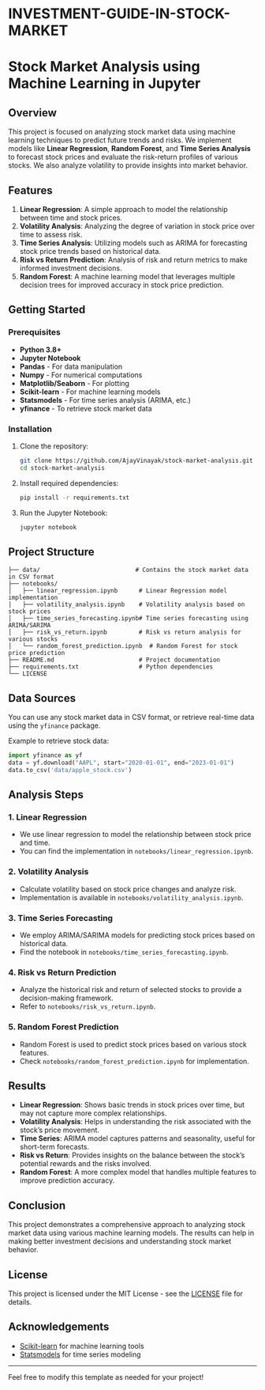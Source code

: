 # INVESTMENT-GUIDE-IN-STOCK-MARKET

# Stock Market Analysis using Machine Learning in Jupyter

## Overview
This project is focused on analyzing stock market data using machine learning techniques to predict future trends and risks. We implement models like **Linear Regression**, **Random Forest**, and **Time Series Analysis** to forecast stock prices and evaluate the risk-return profiles of various stocks. We also analyze volatility to provide insights into market behavior.

## Features

1. **Linear Regression**: A simple approach to model the relationship between time and stock prices.
2. **Volatility Analysis**: Analyzing the degree of variation in stock price over time to assess risk.
3. **Time Series Analysis**: Utilizing models such as ARIMA for forecasting stock price trends based on historical data.
4. **Risk vs Return Prediction**: Analysis of risk and return metrics to make informed investment decisions.
5. **Random Forest**: A machine learning model that leverages multiple decision trees for improved accuracy in stock price prediction.

## Getting Started

### Prerequisites

- **Python 3.8+**
- **Jupyter Notebook**
- **Pandas** - For data manipulation
- **Numpy** - For numerical computations
- **Matplotlib/Seaborn** - For plotting
- **Scikit-learn** - For machine learning models
- **Statsmodels** - For time series analysis (ARIMA, etc.)
- **yfinance** - To retrieve stock market data

### Installation

1. Clone the repository:

   ```bash
   git clone https://github.com/AjayVinayak/stock-market-analysis.git
   cd stock-market-analysis
   ```

2. Install required dependencies:

   ```bash
   pip install -r requirements.txt
   ```

3. Run the Jupyter Notebook:

   ```bash
   jupyter notebook
   ```

## Project Structure

```
├── data/                           # Contains the stock market data in CSV format
├── notebooks/
│   ├── linear_regression.ipynb      # Linear Regression model implementation
│   ├── volatility_analysis.ipynb    # Volatility analysis based on stock prices
│   ├── time_series_forecasting.ipynb# Time series forecasting using ARIMA/SARIMA
│   ├── risk_vs_return.ipynb         # Risk vs return analysis for various stocks
│   └── random_forest_prediction.ipynb  # Random Forest for stock price prediction
├── README.md                        # Project documentation
├── requirements.txt                 # Python dependencies
└── LICENSE
```

## Data Sources

You can use any stock market data in CSV format, or retrieve real-time data using the `yfinance` package.

Example to retrieve stock data:

```python
import yfinance as yf
data = yf.download("AAPL", start="2020-01-01", end="2023-01-01")
data.to_csv('data/apple_stock.csv')
```

## Analysis Steps

### 1. **Linear Regression**
   - We use linear regression to model the relationship between stock price and time.
   - You can find the implementation in `notebooks/linear_regression.ipynb`.

### 2. **Volatility Analysis**
   - Calculate volatility based on stock price changes and analyze risk.
   - Implementation is available in `notebooks/volatility_analysis.ipynb`.

### 3. **Time Series Forecasting**
   - We employ ARIMA/SARIMA models for predicting stock prices based on historical data.
   - Find the notebook in `notebooks/time_series_forecasting.ipynb`.

### 4. **Risk vs Return Prediction**
   - Analyze the historical risk and return of selected stocks to provide a decision-making framework.
   - Refer to `notebooks/risk_vs_return.ipynb`.

### 5. **Random Forest Prediction**
   - Random Forest is used to predict stock prices based on various stock features.
   - Check `notebooks/random_forest_prediction.ipynb` for implementation.

## Results

- **Linear Regression**: Shows basic trends in stock prices over time, but may not capture more complex relationships.
- **Volatility Analysis**: Helps in understanding the risk associated with the stock’s price movement.
- **Time Series**: ARIMA model captures patterns and seasonality, useful for short-term forecasts.
- **Risk vs Return**: Provides insights on the balance between the stock’s potential rewards and the risks involved.
- **Random Forest**: A more complex model that handles multiple features to improve prediction accuracy.

## Conclusion

This project demonstrates a comprehensive approach to analyzing stock market data using various machine learning models. The results can help in making better investment decisions and understanding stock market behavior.

## License

This project is licensed under the MIT License - see the [LICENSE](LICENSE) file for details.

## Acknowledgements

- [Scikit-learn](https://scikit-learn.org/) for machine learning tools
- [Statsmodels](https://www.statsmodels.org/) for time series modeling

---

Feel free to modify this template as needed for your project!
